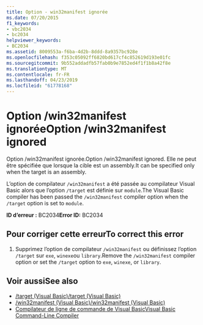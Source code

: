 ```yaml
---
title: Option - win32manifest ignorée
ms.date: 07/20/2015
f1_keywords:
- vbc2034
- bc2034
helpviewer_keywords:
- BC2034
ms.assetid: 8009553a-f6ba-4d2b-8ddd-8a9357bc928e
ms.openlocfilehash: f353c05092ff6820bd617cf4c852619d193e01fc
ms.sourcegitcommit: 9b552addadfb57fab0b9e7852ed4f1f1b8a42f8e
ms.translationtype: MT
ms.contentlocale: fr-FR
ms.lasthandoff: 04/23/2019
ms.locfileid: "61778168"
---
```

# <a name="option-win32manifest-ignored"></a><span data-ttu-id="7f470-102">Option /win32manifest ignorée</span><span class="sxs-lookup"><span data-stu-id="7f470-102">Option /win32manifest ignored</span></span>
<span data-ttu-id="7f470-103">Option /win32manifest ignorée.</span><span class="sxs-lookup"><span data-stu-id="7f470-103">Option /win32manifest ignored.</span></span> <span data-ttu-id="7f470-104">Elle ne peut être spécifiée que lorsque la cible est un assembly.</span><span class="sxs-lookup"><span data-stu-id="7f470-104">It can be specified only when the target is an assembly.</span></span>  
  
 <span data-ttu-id="7f470-105">L’option de compilateur `/win32manifest` a été passée au compilateur Visual Basic alors que l’option `/target` est définie sur `module`.</span><span class="sxs-lookup"><span data-stu-id="7f470-105">The Visual Basic compiler has been passed the `/win32manifest` compiler option when the `/target` option is set to `module`.</span></span>  
  
 <span data-ttu-id="7f470-106">**ID d’erreur :** BC2034</span><span class="sxs-lookup"><span data-stu-id="7f470-106">**Error ID:** BC2034</span></span>  
  
## <a name="to-correct-this-error"></a><span data-ttu-id="7f470-107">Pour corriger cette erreur</span><span class="sxs-lookup"><span data-stu-id="7f470-107">To correct this error</span></span>  
  
1. <span data-ttu-id="7f470-108">Supprimez l’option de compilateur `/win32manifest` ou définissez l’option `/target` sur `exe`, `winexe`ou `library`.</span><span class="sxs-lookup"><span data-stu-id="7f470-108">Remove the `/win32manifest` compiler option or set the `/target` option to `exe`, `winexe`, or `library`.</span></span>  
  
## <a name="see-also"></a><span data-ttu-id="7f470-109">Voir aussi</span><span class="sxs-lookup"><span data-stu-id="7f470-109">See also</span></span>

- [<span data-ttu-id="7f470-110">/target (Visual Basic)</span><span class="sxs-lookup"><span data-stu-id="7f470-110">/target (Visual Basic)</span></span>](../../visual-basic/reference/command-line-compiler/target.md)
- [<span data-ttu-id="7f470-111">/win32manifest (Visual Basic)</span><span class="sxs-lookup"><span data-stu-id="7f470-111">/win32manifest (Visual Basic)</span></span>](../../visual-basic/reference/command-line-compiler/win32manifest.md)
- [<span data-ttu-id="7f470-112">Compilateur de ligne de commande de Visual Basic</span><span class="sxs-lookup"><span data-stu-id="7f470-112">Visual Basic Command-Line Compiler</span></span>](../../visual-basic/reference/command-line-compiler/index.md)
